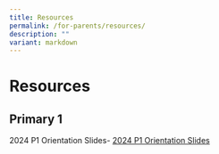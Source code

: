 ```yaml
---
title: Resources
permalink: /for-parents/resources/
description: ""
variant: markdown
---
```

# Resources

Primary 1
---------

2024 P1 Orientation Slides- [2024 P1 Orientation Slides](https://drive.google.com/file/d/17bZ7oQ77Z98OABLh2HzaXUmuODFOrPCW/view?usp=sharing)

